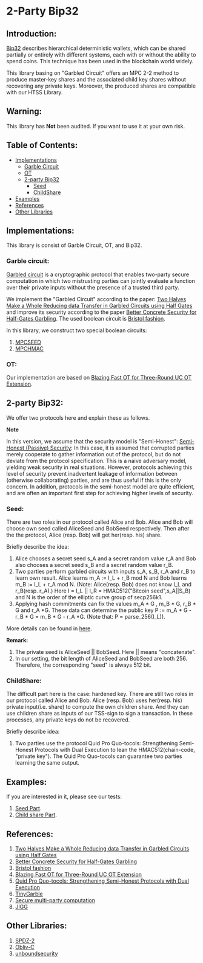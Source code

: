 
# 2-Party Bip32

## Introduction:

[Bip32](https://github.com/bitcoin/bips/blob/master/bip-0032.mediawiki) describes hierarchical deterministic wallets, which can be shared partially or entirely with different systems, each with or without the ability to spend coins. This technique has been used in the blockchain world widely.

This library basing on "Garbled Circuit" offers an MPC 2-2 method to produce master-key shares and the associated child key shares without recovering any private keys. Moreover, the produced shares are compatible with our HTSS Library.

## Warning:
This library has **Not** been audited. If you want to use it at your own risk.


## Table of Contents:

*	[Implementations](#implementation)
	*	[Garble Circuit](#Garblecircuit)
    *	[OT](#OT)
	*	[2-party Bip32](#Bip32)
		*	[Seed](#Seed)
		*	[ChildShare](#childshare)
*	[Examples](#Examples)
*	[References](#reference)
*	[Other Libraries](#Libraries)


<h2 id="implementation">Implementations:</h2>

This library is consist of Garble Circuit, OT, and Bip32.


<h3 id="Garblecircuit">Garble circuit:</h3>

[Garbled circuit](https://en.wikipedia.org/wiki/Garbled_circuit) is a cryptographic protocol that enables two-party secure computation in which two mistrusting parties can jointly evaluate a function over their private inputs without the presence of a trusted third party. 

We implement the "Garbled Circuit" according to the paper: [Two Halves Make a Whole Reducing data Transfer in Garbled Circuits using Half Gates](https://eprint.iacr.org/2014/756.pdf) and improve its security according to the paper [Better Concrete Security for Half-Gates Garbling](https://eprint.iacr.org/2019/1168.pdf).
The used boolean circuit is [Bristol fashion](https://homes.esat.kuleuven.be/~nsmart/MPC/).

In this library, we construct two special boolean circuits:
1. [MPCSEED](https://github.com/aisuosuo/alice/tree/master/crypto/circuit/bristolFashion/MPCSEED.txt)
2. [MPCHMAC](https://github.com/aisuosuo/alice/tree/master/crypto/circuit/bristolFashion/MPCHMAC.txt)


<h3 id="OT">OT:</h3>

Our implementation are based on [Blazing Fast OT for Three-Round UC OT Extension](https://eprint.iacr.org/2020/110.pdf).


<h2 id="Bip32">2-party Bip32:</h2>

We offer two protocols here and explain these as follows. 

**Note**

In this version, we assume that the security model is "Semi-Honest": 
[Semi-Honest (Passive) Security](https://en.wikipedia.org/wiki/Secure_multi-party_computation): In this case, it is assumed that corrupted parties merely cooperate to gather information out of the protocol, but do not deviate from the protocol specification. This is a naive adversary model, yielding weak security in real situations. However, protocols achieving this level of security prevent inadvertent leakage of information between (otherwise collaborating) parties, and are thus useful if this is the only concern. In addition, protocols in the semi-honest model are quite efficient, and are often an important first step for achieving higher levels of security.

<h3 id="Seed">Seed:</h3>

There are two roles in our protocol called Alice and Bob.
Alice and Bob will choose own seed called AliceSeed and BobSeed respectively. Then after the the protocol, Alice (resp. Bob) will get her(resp. his) share.

Briefly describe the idea:
1. Alice chooses a secret seed s_A and a secret random value r_A and Bob also chooses a secret seed s_B and a secret random value r_B. 
2. Two parties perform garbled circuits with inputs s_A, s_B, r_A and r_B to learn own result. 
Alice learns m_A := I_L + r_B mod N and Bob learns m_B := I_L + r_A mod N. (Note: Alice(resp. Bob) does not know I_L and r_B(resp. r_A).) Here I = I_L || I_R = HMAC512("Bitcoin seed",s_A||S_B) and
N is the order of the elliptic curve group of secp256k1.
3. Applying hash commitments can fix the values m_A * G , m_B * G, r_B * G and r_A *G. These data can determine the public key P := m_A * G - r_B * G = m_B * G - r_A *G.
(Note that: P = parse_256(I_L)).

More details can be found in [here](https://github.com/aisuosuo/alice/tree/master/Bip32SimpleFlow.pdf).

**Remark:**

1. The private seed is AliceSeed || BobSeed. Here || means "concatenate".
2. In our setting, the bit length of AliceSeed and BobSeed are both 256. Therefore, the corresponding "seed" is always 512 bit.



<h3 id="ChildShare">ChildShare:</h3>
The difficult part here is 
the case: hardened key.
There are still two roles in our protocol called Alice and Bob.
Alice (resp. Bob) uses her(resp. his) private input(i.e. share) to compute the own children share. And they can use children share as inputs of our TSS-sign to sign a transaction. In these processes, any private keys do not be recovered.


Briefly describe idea:
1. Two parties use the protocol Quid Pro Quo-tocols: Strengthening Semi-Honest Protocols with Dual Execution to lean the HMAC512(chain-code, "private key").
The Quid Pro Quo-tocols can guarantee two parties learning the same output. 



<h2 id="Examples">Examples:</h2>
If you are interested in it, please see our tests:

1. [Seed Part](https://github.com/aisuosuo/alice/tree/master/crypto/bip32/master/master_test.go).
2. [Child share Part](https://github.com/aisuosuo/alice/tree/master/crypto/bip32/child/child_test.go).

<h2 id="reference">References:</h2>

1. [Two Halves Make a Whole Reducing data Transfer in Garbled Circuits using Half Gates](https://eprint.iacr.org/2014/756.pdf)
2. [Better Concrete Security for Half-Gates Garbling](https://eprint.iacr.org/2019/1168.pdf)
3. [Bristol fashion](https://homes.esat.kuleuven.be/~nsmart/MPC/)
4. [Blazing Fast OT for Three-Round UC OT Extension](https://eprint.iacr.org/2020/110.pdf)
5. [Quid Pro Quo-tocols: Strengthening Semi-Honest Protocols with Dual Execution](https://www.cs.umd.edu/~jkatz/papers/SP12.pdf)
6. [TinyGarble](https://github.com/esonghori/TinyGarble)
7. [Secure multi-party computation](https://en.wikipedia.org/wiki/Secure_multi-party_computation)
8. [JIGG](https://github.com/multiparty/jigg)


<h2 id="Libraries">Other Libraries:</h2>

1. [SPDZ-2](https://github.com/bristolcrypto/SPDZ-2)
2. [Obliv-C](https://oblivc.org)
3. [unboundsecurity](https://github.com/unboundsecurity/blockchain-crypto-mpc)
